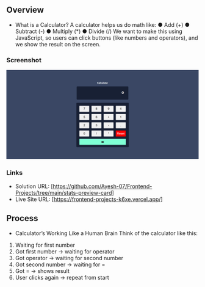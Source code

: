 
## Overview

- What is a Calculator? 
A calculator helps us do math like: 
● Add (+) 
● Subtract (-) 
● Multiply (*) 
● Divide (/) 
We want to make this using JavaScript, so users can click buttons (like numbers and 
operators), and we show the result on the screen.




### Screenshot

![Desktop-Design](./Design/calculator.png)


### Links

- Solution URL: [https://github.com/Ayesh-07/Frontend-Projects/tree/main/stats-preview-card]
- Live Site URL: [https://frontend-projects-k6xe.vercel.app/]

## Process
- Calculatorʼs Working Like a Human Brain 
Think of the calculator like this: 
1. Waiting for first number 
2. Got first number → waiting for operator 
3. Got operator → waiting for second number 
4. Got second number → waiting for = 
5. Got = → shows result 
6. User clicks again → repeat from start
